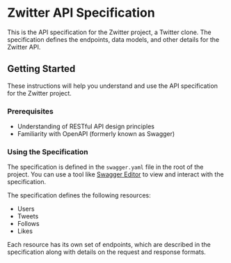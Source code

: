 # Zwitter API Specification

This is the API specification for the Zwitter project, a Twitter clone. The specification defines the endpoints, data models, and other details for the Zwitter API.

## Getting Started

These instructions will help you understand and use the API specification for the Zwitter project.

### Prerequisites

- Understanding of RESTful API design principles
- Familiarity with OpenAPI (formerly known as Swagger)

### Using the Specification

The specification is defined in the `swagger.yaml` file in the root of the project. You can use a tool like [Swagger Editor](https://editor.swagger.io/) to view and interact with the specification.

The specification defines the following resources:

- Users
- Tweets
- Follows
- Likes

Each resource has its own set of endpoints, which are described in the specification along with details on the request and response formats.
